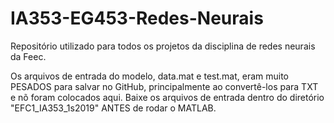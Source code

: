 # IA353-EG453-Redes-Neurais
Repositório utilizado para todos os projetos da disciplina de redes neurais da Feec.

Os arquivos de entrada do modelo, data.mat e test.mat, eram muito PESADOS para salvar no GitHub, principalmente ao convertê-los para TXT e nõ foram colocados aqui.
Baixe os arquivos de entrada dentro do diretório "EFC1_IA353_1s2019" ANTES de rodar o MATLAB.
